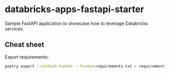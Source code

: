 # databricks-apps-fastapi-starter
Sample FastAPI application to showcase how to leverage Databricks services. 

## Cheat sheet

Export requirements:
```bash
poetry export --without-hashes --format=requirements.txt > requirements.txt
```

